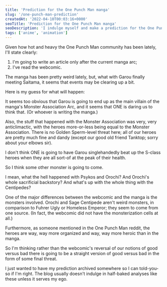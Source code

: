 ```yaml
---
title: 'Prediction for the One Punch Man manga'
slug: '/one-punch-man-prediction'
createdAt: '2022-04-10T00:03:16+0000'
seoTitle: 'Prediction for the One Punch Man manga'
seoDescription: 'I indulge myself and make a prediction for the One Punch Man manga as of chapter 162.'
tags: ['anime', 'animation']
---
```


Given how hot and heavy the One Punch Man community has been lately, I'll state clearly:

1. I'm going to write an article only after the current manga arc;
2. I've read the webcomic.

The manga has been pretty weird lately, but, what with Garou finally meeting Saitama, it seems that events may be clearing up a bit.

Here is my guess for what will happen:

It seems too obvious that Garou is going to end up as the main villain of the manga's Monster Association Arc, and it seems that ONE is daring us to think that. (Or whoever is writing the manga.)

Also, the stuff that happened with the Monster Association was very, very anticlimactic, with the heroes more-or-less being equal to the Monster Association. There is no Golden Sperm-level threat here; all of our heroes are pretty much fine and dandy (except our good old friend Tanktop; sorry about your elbows sir).

I don't think ONE is going to have Garou singlehandedly beat up the S-class heroes when they are all sort-of at the peak of their health.

So I think some other monster is going to come.

I mean, what the hell happened with Psykos and Orochi? And Orochi's whole sacrificial backstory? And what's up with the whole thing with the Centipedes?

One of the major differences between the webcomic and the manga is the monsters involved. Orochi and Sage Centipede aren't weird monsters, in comparison to Fuhrer Ugly or Homeless Emperor; they seem to come from one source. (In fact, the webcomic did not have the monsterization cells at all.)

Furthermore, as someone mentioned in the One Punch Man reddit, the heroes are way, way more organized and way, way more heroic than in the manga.

So I'm thinking rather than the webcomic's reversal of our notions of good versus bad there is going to be a straight version of good versus bad in the form of some final threat.

I just wanted to have my prediction archived somewhere so I can told-you-so if I'm right. The blog usually doesn't indulge in half-baked analyses like these unless it serves my ego.
